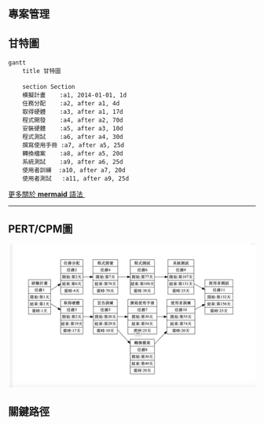 ## 專案管理

## 甘特圖
```mermaid
gantt
    title 甘特圖

    section Section
    模擬計畫    :a1, 2014-01-01, 1d
    任務分配    :a2, after a1, 4d
    取得硬體    :a3, after a1, 17d
    程式開發    :a4, after a2, 70d
    安裝硬體    :a5, after a3, 10d
    程式測試    :a6, after a4, 30d
    撰寫使用手冊 :a7, after a5, 25d
    轉換檔案    :a8, after a5, 20d
    系統測試    :a9, after a6, 25d
    使用者訓練  :a10, after a7, 20d
    使用者測試   :a11, after a9, 25d
```
[更多關於 **mermaid** 語法 <i class="fa fa-external-link"></i>](http://mermaid-js.github.io/mermaid)
&nbsp;
&nbsp;

---

## PERT/CPM圖

![PERT圖](PERT.png "PERT圖")

## 關鍵路徑
